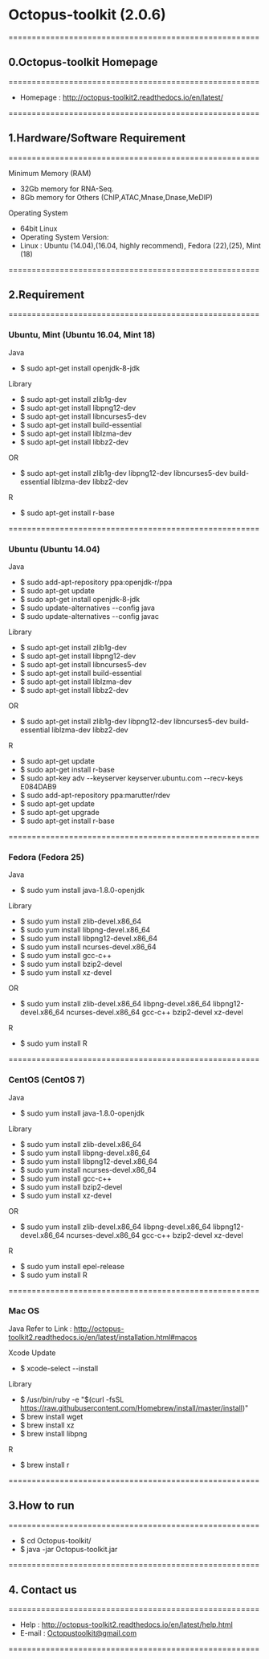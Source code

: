 # Octopus-toolkit (2.0.6)
======================================================
## 0.Octopus-toolkit Homepage
======================================================

- Homepage : http://octopus-toolkit2.readthedocs.io/en/latest/

======================================================
## 1.Hardware/Software Requirement
======================================================

Minimum Memory (RAM)
- 32Gb memory for RNA-Seq.
- 8Gb memory for Others (ChIP,ATAC,Mnase,Dnase,MeDIP)

Operating System
- 64bit Linux
- Operating System Version:
- Linux : Ubuntu (14.04),(16.04, highly recommend), Fedora (22),(25), Mint (18)

======================================================
## 2.Requirement
======================================================

### Ubuntu, Mint (Ubuntu 16.04, Mint 18)
Java
- $ sudo apt-get install openjdk-8-jdk

Library
- $ sudo apt-get install zlib1g-dev
- $ sudo apt-get install libpng12-dev
- $ sudo apt-get install libncurses5-dev
- $ sudo apt-get install build-essential
- $ sudo apt-get install liblzma-dev
- $ sudo apt-get install libbz2-dev

OR 

- $ sudo apt-get install zlib1g-dev libpng12-dev libncurses5-dev build-essential liblzma-dev libbz2-dev

R
- $ sudo apt-get install r-base

======================================================

### Ubuntu (Ubuntu 14.04)
Java
- $ sudo add-apt-repository ppa:openjdk-r/ppa
- $ sudo apt-get update
- $ sudo apt-get install openjdk-8-jdk
- $ sudo update-alternatives --config java
- $ sudo update-alternatives --config javac

Library
- $ sudo apt-get install zlib1g-dev
- $ sudo apt-get install libpng12-dev
- $ sudo apt-get install libncurses5-dev
- $ sudo apt-get install build-essential
- $ sudo apt-get install liblzma-dev
- $ sudo apt-get install libbz2-dev

OR 

- $ sudo apt-get install zlib1g-dev libpng12-dev libncurses5-dev build-essential liblzma-dev libbz2-dev

R
- $ sudo apt-get update
- $ sudo apt-get install r-base
- $ sudo apt-key adv --keyserver keyserver.ubuntu.com --recv-keys E084DAB9
- $ sudo add-apt-repository ppa:marutter/rdev
- $ sudo apt-get update
- $ sudo apt-get upgrade
- $ sudo apt-get install r-base

======================================================

### Fedora (Fedora 25)
Java
- $ sudo yum install java-1.8.0-openjdk

Library
- $ sudo yum install zlib-devel.x86_64
- $ sudo yum install libpng-devel.x86_64
- $ sudo yum install libpng12-devel.x86_64
- $ sudo yum install ncurses-devel.x86_64
- $ sudo yum install gcc-c++
- $ sudo yum install bzip2-devel
- $ sudo yum install xz-devel

OR

- $ sudo yum install zlib-devel.x86_64 libpng-devel.x86_64 libpng12-devel.x86_64 ncurses-devel.x86_64 gcc-c++ bzip2-devel xz-devel

R
- $ sudo yum install R

======================================================

### CentOS (CentOS 7)
Java
- $ sudo yum install java-1.8.0-openjdk

Library
- $ sudo yum install zlib-devel.x86_64
- $ sudo yum install libpng-devel.x86_64
- $ sudo yum install libpng12-devel.x86_64
- $ sudo yum install ncurses-devel.x86_64
- $ sudo yum install gcc-c++
- $ sudo yum install bzip2-devel
- $ sudo yum install xz-devel

OR

- $ sudo yum install zlib-devel.x86_64 libpng-devel.x86_64 libpng12-devel.x86_64 ncurses-devel.x86_64 gcc-c++ bzip2-devel xz-devel

R
- $ sudo yum install epel-release
- $ sudo yum install R

======================================================

### Mac OS
Java
Refer to Link : http://octopus-toolkit2.readthedocs.io/en/latest/installation.html#macos

Xcode Update
- $ xcode-select --install

Library
- $ /usr/bin/ruby -e "$(curl -fsSL https://raw.githubusercontent.com/Homebrew/install/master/install)"
- $ brew install wget
- $ brew install xz
- $ brew install libpng

R
- $ brew install r


======================================================
## 3.How to run
======================================================

- $ cd Octopus-toolkit/
- $ java -jar Octopus-toolkit.jar

======================================================
## 4. Contact us
======================================================

- Help : http://octopus-toolkit2.readthedocs.io/en/latest/help.html
- E-mail : Octopustoolkit@gmail.com

======================================================

